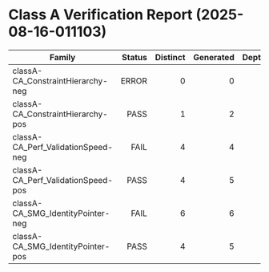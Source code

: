 # Class A Verification Report (2025-08-16-011103)

| Family | Status | Distinct | Generated | Depth |
|---|---:|---:|---:|---:|
| classA-CA_ConstraintHierarchy-neg | ERROR | 0 | 0 | 0 |
| classA-CA_ConstraintHierarchy-pos | PASS | 1 | 2 | 1 |
| classA-CA_Perf_ValidationSpeed-neg | FAIL | 4 | 4 | 3 |
| classA-CA_Perf_ValidationSpeed-pos | PASS | 4 | 5 | 3 |
| classA-CA_SMG_IdentityPointer-neg | FAIL | 6 | 6 | 3 |
| classA-CA_SMG_IdentityPointer-pos | PASS | 4 | 5 | 3 |